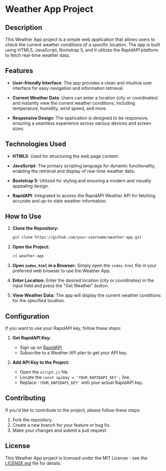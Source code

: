 # Weather App Project

## Description

This Weather App project is a simple web application that allows users to check the current weather conditions of a specific location. The app is built using HTML5, JavaScript, Bootstrap 5, and it utilizes the RapidAPI platform to fetch real-time weather data.

## Features

- **User-friendly Interface**: The app provides a clean and intuitive user interface for easy navigation and information retrieval.

- **Current Weather Data**: Users can enter a location (city or coordinates) and instantly view the current weather conditions, including temperature, humidity, wind speed, and more.

- **Responsive Design**: The application is designed to be responsive, ensuring a seamless experience across various devices and screen sizes.

## Technologies Used

- **HTML5**: Used for structuring the web page content.

- **JavaScript**: The primary scripting language for dynamic functionality, enabling the retrieval and display of real-time weather data.

- **Bootstrap 5**: Utilized for styling and ensuring a modern and visually appealing design.

- **RapidAPI**: Integrated to access the RapidAPI Weather API for fetching accurate and up-to-date weather information.

## How to Use

1. **Clone the Repository:**
   ```bash
   git clone https://github.com/your-username/weather-app.git
   ```

2. **Open the Project:**
   ```bash
   cd weather-app
   ```

3. **Open `index.html` in a Browser:**
   Simply open the `index.html` file in your preferred web browser to use the Weather App.

4. **Enter Location:**
   Enter the desired location (city or coordinates) in the input field and press the "Get Weather" button.

5. **View Weather Data:**
   The app will display the current weather conditions for the specified location.

## Configuration

If you want to use your RapidAPI key, follow these steps:

1. **Get RapidAPI Key:**
   - Sign up on [RapidAPI](https://rapidapi.com/)
   - Subscribe to a Weather API plan to get your API key.

2. **Add API Key to the Project:**
   - Open the `script.js` file.
   - Locate the `const apiKey = 'YOUR_RAPIDAPI_KEY';` line.
   - Replace `'YOUR_RAPIDAPI_KEY'` with your actual RapidAPI key.

## Contributing

If you'd like to contribute to the project, please follow these steps:

1. Fork the repository.
2. Create a new branch for your feature or bug fix.
3. Make your changes and submit a pull request.

## License

This Weather App project is licensed under the MIT License - see the [LICENSE.md](LICENSE.md) file for details.
